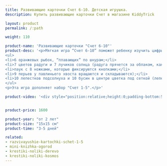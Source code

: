 ```yaml
---
title: Развивающие карточки Счет 6-10. Детская игрушка.
description: Купить развивающие карточки Счет в магазине KiddyTrick

layout: product
permalink: /:path

weight: 110

product-name: 'Развивающие карточки "Счет 6-10"'
product-desc: '<p>Мягкая игра “Счет 6-10” поможет ребенку изучить цифры от 6 до 10. Игра состоит из 5 страниц-карточек. Каждая карточка содержит аппликацию и место для съемной цифры-фишки. Цифры крепятся к странице кнопками. Аппликации содержат подвижные несъемные элементы:</p>
<ul>
<li>6 оранжевых рыбок, “плавающих” по шнурам;</li>
<li>7 цветов радуги и 7 лучиков солнца (радуга прячется за облаком, каждая полоска радуги крепится к облачку магнитом);</li>
<li>паук с 8 ножками, которые фиксируются кнопками;</li>
<li>9 перьев у павлиньего хвоста вращаются и складываются);</li>
<li>10 лепестков подсолнуха и 10 бусин в центре цветка под сеткой (лепестки скрываются и раскрываются).</li>
</ul>
<p>Эта игра дополняет набор "Счет 1-5".</p>'

product-video: '<div style="position:relative;height:0;padding-bottom:56.25%"><iframe src="https://www.youtube.com/embed/dJoiqx0Q5vo?ecver=2" width="640" height="360" frameborder="0" style="position:absolute;width:100%;height:100%;left:0" allowfullscreen></iframe></div>'


product-price: 1600

product-year: "от 2 лет"
product-size: "15х15 см"
product-time: "3-5 дней"

related:
- razvivayushie-kartochki-schet-1-5
- mini-knizhka-ogorod
- krestiki-noliki-derevo
- krestiki-noliki-kosmos
---
```

	